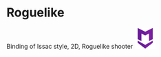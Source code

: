 # Roguelike
Binding of Issac style, 2D, Roguelike shooter
![alt text](https://github.com/adam-p/markdown-here/raw/master/src/common/images/icon48.png "Logo Title Text 1")
